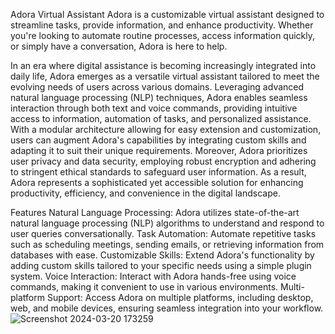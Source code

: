 Adora Virtual Assistant
Adora is a customizable virtual assistant designed to streamline tasks, provide information, and enhance productivity. Whether you're looking to automate routine processes, access information quickly, or simply have a conversation, Adora is here to help.

In an era where digital assistance is becoming increasingly integrated into daily life, Adora emerges as a versatile virtual assistant tailored to meet the evolving needs of users across various domains. Leveraging advanced natural language processing (NLP) techniques, Adora enables seamless interaction through both text and voice commands, providing intuitive access to information, automation of tasks, and personalized assistance. With a modular architecture allowing for easy extension and customization, users can augment Adora's capabilities by integrating custom skills and adapting it to suit their unique requirements. Moreover, Adora prioritizes user privacy and data security, employing robust encryption and adhering to stringent ethical standards to safeguard user information. As a result, Adora represents a sophisticated yet accessible solution for enhancing productivity, efficiency, and convenience in the digital landscape.

Features
Natural Language Processing: Adora utilizes state-of-the-art natural language processing (NLP) algorithms to understand and respond to user queries conversationally.
Task Automation: Automate repetitive tasks such as scheduling meetings, sending emails, or retrieving information from databases with ease.
Customizable Skills: Extend Adora's functionality by adding custom skills tailored to your specific needs using a simple plugin system.
Voice Interaction: Interact with Adora hands-free using voice commands, making it convenient to use in various environments.
Multi-platform Support: Access Adora on multiple platforms, including desktop, web, and mobile devices, ensuring seamless integration into your workflow.![Screenshot 2024-03-20 173259](https://github.com/user-attachments/assets/bd6381c8-b20d-4738-8bb9-46264367d024)



